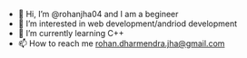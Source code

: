 - 👋 Hi, I’m @rohanjha04 and I am a begineer
- 👀 I’m interested in web development/andriod development
- 🌱 I’m currently learning C++
- 📫 How to reach me rohan.dharmendra.jha@gmail.com

<!---
rohanjha04/rohanjha04 is a ✨ special ✨ repository because its `README.md` (this file) appears on your GitHub profile.
You can click the Preview link to take a look at your changes.
--->
